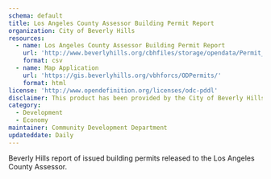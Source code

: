 ```yaml
---
schema: default
title: Los Angeles County Assessor Building Permit Report
organization: City of Beverly Hills
resources:
  - name: Los Angeles County Assessor Building Permit Report
    url: 'http://www.beverlyhills.org/cbhfiles/storage/opendata/Permit_Assessor_Export.csv'
    format: csv
  - name: Map Application
    url: 'https://gis.beverlyhills.org/vbhforcs/ODPermits/'
    format: html
license: 'http://www.opendefinition.org/licenses/odc-pddl'
disclaimer: This product has been provided by the City of Beverly Hills on as as-is basis for informational purposes. No warranty is made by the City of Beverly Hills regarding specific accuracy, completeness, or fitness for any particular purpose or use of any data made available on the City’s Open Data Portal. The City reserves the right to discontinue availability of content on the Open Data Portal at any time and for any reason.
category:
  - Development
  - Economy
maintainer: Community Development Department
updateddate: Daily
---
```

Beverly Hills report of issued building permits released to the Los Angeles County Assessor.
